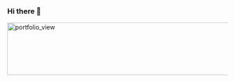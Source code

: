 ### Hi there 👋
<!--
[![Header](https://media.giphy.com/media/gFhZjOtzoutSvckWPM/giphy.gif = 250x250)](https://www.adamalston.com/) -->
<img width="850" height="120" alt="portfolio_view" src="https://media.giphy.com/media/gFhZjOtzoutSvckWPM/giphy.gif">
<!--
**DanBN95/DanBN95** is a ✨ _special_ ✨ repository because its `README.md` (this file) appears on your GitHub profile.

![GitHub Logo](/images/logo.png)
Format: ![Alt Text](file:///C:/Users/User/Desktop/Dan/avatr.html.jpeg)

Here are some ideas to get you started:

- 🔭 I’m currently working on ...
- 🌱 I’m currently learning ...
- 👯 I’m looking to collaborate on ...
- 🤔 I’m looking for help with ...
- 💬 Ask me about ...
- 📫 How to reach me: ...
- 😄 Pronouns: ...
- ⚡ Fun fact: ...
-->
